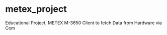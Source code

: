 metex_project
=============

Educational Project, METEX M-3650 Client to fetch Data from Hardware via Com
